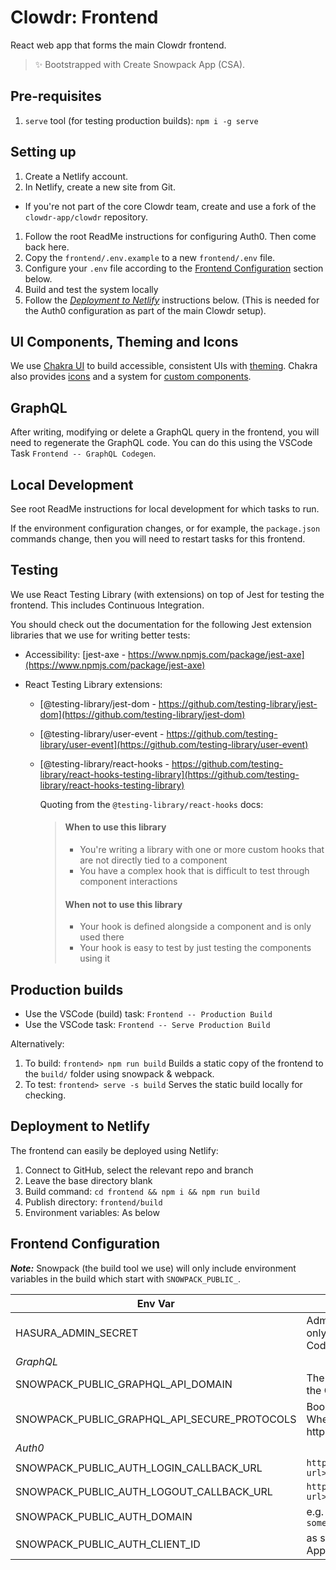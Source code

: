 # Clowdr: Frontend

React web app that forms the main Clowdr frontend.

> ✨ Bootstrapped with Create Snowpack App (CSA).

## Pre-requisites

1. `serve` tool (for testing production builds): `npm i -g serve`

## Setting up

1. Create a Netlify account.
1. In Netlify, create a new site from Git.

- If you're not part of the core Clowdr team, create and use a fork of the `clowdr-app/clowdr` repository.

1. Follow the root ReadMe instructions for configuring Auth0. Then come back here.
1. Copy the `frontend/.env.example` to a new `frontend/.env` file.
1. Configure your `.env` file according to the [Frontend Configuration](#frontend-configuration) section below.
1. Build and test the system locally
1. Follow the _[Deployment to Netlify](#deployment-to-netlify)_ instructions
   below. (This is needed for the Auth0 configuration as part of the main Clowdr
   setup).

## UI Components, Theming and Icons

We use [Chakra UI](https://chakra-ui.com/) to build accessible, consistent UIs
with [theming](@chakra-ui/theme-tools). Chakra also provides
[icons](https://chakra-ui.com/docs/components/icon) and a system for [custom
components](@chakra-ui/theme-tools).

## GraphQL

After writing, modifying or delete a GraphQL query in the frontend, you will
need to regenerate the GraphQL code. You can do this using the VSCode Task
`Frontend -- GraphQL Codegen`.

## Local Development

See root ReadMe instructions for local development for which tasks to run.

If the environment configuration changes, or for example, the `package.json`
commands change, then you will need to restart tasks for this frontend.

## Testing

We use React Testing Library (with extensions) on top of Jest for testing the
frontend. This includes Continuous Integration.

You should check out the documentation for the following Jest extension
libraries that we use for writing better tests:

- Accessibility: [jest-axe -
  https://www.npmjs.com/package/jest-axe](https://www.npmjs.com/package/jest-axe)
- React Testing Library extensions:

  - [@testing-library/jest-dom -
    https://github.com/testing-library/jest-dom](https://github.com/testing-library/jest-dom)
  - [@testing-library/user-event -
    https://github.com/testing-library/user-event](https://github.com/testing-library/user-event)
  - [@testing-library/react-hooks -
    https://github.com/testing-library/react-hooks-testing-library](https://github.com/testing-library/react-hooks-testing-library)

    Quoting from the `@testing-library/react-hooks` docs:

    > #### When to use this library
    >
    > - You're writing a library with one or more custom hooks that are not
    >   directly tied to a component
    > - You have a complex hook that is difficult to test through component
    >   interactions
    >
    > #### When not to use this library
    >
    > - Your hook is defined alongside a component and is only used there
    > - Your hook is easy to test by just testing the components using it

## Production builds

- Use the VSCode (build) task: `Frontend -- Production Build`
- Use the VSCode task: `Frontend -- Serve Production Build`

Alternatively:

1. To build: `frontend> npm run build` Builds a static copy of the frontend to
   the `build/` folder using snowpack & webpack.
1. To test: `frontend> serve -s build` Serves the static build locally for
   checking.

## Deployment to Netlify

The frontend can easily be deployed using Netlify:

1. Connect to GitHub, select the relevant repo and branch
1. Leave the base directory blank
1. Build command: `cd frontend && npm i && npm run build`
1. Publish directory: `frontend/build`
1. Environment variables: As below

## Frontend Configuration

**_Note:_** Snowpack (the build tool we use) will only include environment
variables in the build which start with `SNOWPACK_PUBLIC_`.

| Env Var                                      | Value                                                    | Netlify? |
| -------------------------------------------- | -------------------------------------------------------- | -------- |
| HASURA_ADMIN_SECRET                          | Admin secret (used only for GraphQL Codegen)             | No       |
| _GraphQL_                                    |                                                          |          |
| SNOWPACK_PUBLIC_GRAPHQL_API_DOMAIN           | The domain and port of the GraphQL server                | Yes      |
| SNOWPACK_PUBLIC_GRAPHQL_API_SECURE_PROTOCOLS | Boolean. Default: true. Whether to use https/wss or not. | Yes      |
| _Auth0_                                      |                                                          |          |
| SNOWPACK_PUBLIC_AUTH_LOGIN_CALLBACK_URL      | `http(s)://<frontend-url>/auth0/logged-in`               | Yes      |
| SNOWPACK_PUBLIC_AUTH_LOGOUT_CALLBACK_URL     | `http(s)://<frontend-url>/auth0/logged-out`              | Yes      |
| SNOWPACK_PUBLIC_AUTH_DOMAIN                  | <auth0-domain> e.g. `something.eu.auth0.com`             | Yes      |
| SNOWPACK_PUBLIC_AUTH_CLIENT_ID               | <auth0-client-id> as shown in Auth0 Application          | Yes      |
